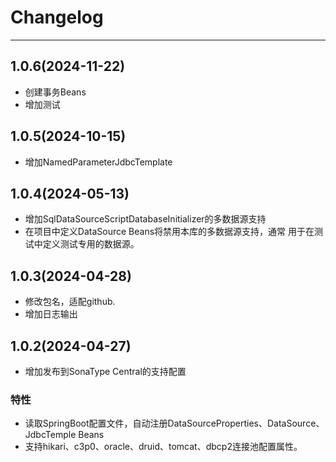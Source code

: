 # Changelog

-------------------------------------------------------------------------------------------------------------

## 1.0.6(2024-11-22)

* 创建事务Beans
* 增加测试

## 1.0.5(2024-10-15)

* 增加NamedParameterJdbcTemplate

## 1.0.4(2024-05-13)

* 增加SqlDataSourceScriptDatabaseInitializer的多数据源支持
* 在项目中定义DataSource Beans将禁用本库的多数据源支持，通常
  用于在测试中定义测试专用的数据源。

## 1.0.3(2024-04-28)

* 修改包名，适配github.
* 增加日志输出

## 1.0.2(2024-04-27)

* 增加发布到SonaType Central的支持配置

### 特性

* 读取SpringBoot配置文件，自动注册DataSourceProperties、DataSource、JdbcTemple Beans
* 支持hikari、c3p0、oracle、druid、tomcat、dbcp2连接池配置属性。
